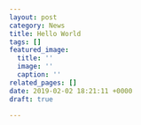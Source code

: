 ```yaml
---
layout: post
category: News
title: Hello World
tags: []
featured_image:
  title: ''
  image: ''
  caption: ''
related_pages: []
date: 2019-02-02 18:21:11 +0000
draft: true

---
```

